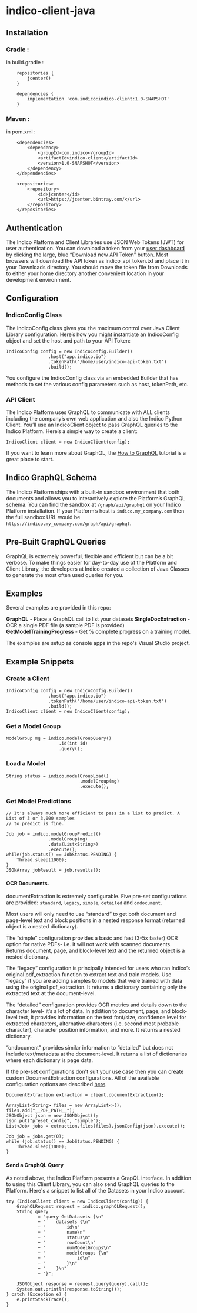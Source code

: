 # indico-client-java

## Installation

### Gradle :
 in build.gradle : 
```
    repositories {
        jcenter()
    }

    dependencies {
        implementation 'com.indico:indico-client:1.0-SNAPSHOT'
    }
```

### Maven :
 in pom.xml : 
```
    <dependencies>
        <dependency>
            <groupId>com.indico</groupId>
            <artifactId>indico-client</artifactId>
            <version>1.0-SNAPSHOT</version>
        </dependency>
    </dependencies>

    <repositories>
        <repository>
            <id>jcenter</id>
            <url>https://jcenter.bintray.com/</url>
        </repository>
    </repositories>
```

## Authentication

The Indico Platform and Client Libraries use JSON Web Tokens (JWT) for user authentication. You can download a token 
from your [user dashboard](https://app.indico.io/auth/account) by clicking the large, blue “Download new API Token” button. 
Most browsers will download the API token as indico_api_token.txt and place it in your Downloads directory. You should move 
the token file from Downloads to either your home directory another convenient location in your development environment. 

## Configuration

### IndicoConfig Class
The IndicoConfig class gives you the maximum control over Java Client Library configuration. Here’s how you might instantiate 
an IndicoConfig object and set the host and path to your API Token:
```
IndicoConfig config = new IndicoConfig.Builder()
                .host("app.indico.io")
                .tokenPath("/home/user/indico-api-token.txt")
                .build();
```
You configure the IndicoConfig class via an embedded Builder that has methods to set the various config parameters such as 
host, tokenPath, etc.

### API Client

The Indico Platform uses GraphQL to communicate with ALL clients including the company’s own web application and also the 
Indico Python Client. You’ll use an IndicoClient object to pass GraphQL queries to the Indico Platform. Here’s a simple way 
to create a client:
```
IndicoClient client = new IndicoClient(config);
```
If you want to learn more about GraphQL, the [How to GraphQL](https://www.howtographql.com/) tutorial is a great place to start.

## Indico GraphQL Schema

The Indico Platform ships with a built-in sandbox environment that both documents and allows you to interactively explore 
the Platform’s GraphQL schema. You can find the sandbox at `/graph/api/graphql` on your Indico Platform installation. If your 
Platform’s host is `indico.my_company.com` then the full sandbox URL would be `https://indico.my_company.com/graph/api/graphql`. 

## Pre-Built GraphQL Queries

GraphQL is extremely powerful, flexible and efficient but can be a bit verbose. To make things easier for day-to-day use of the 
Platform and Client Library, the developers at Indico created a collection of Java Classes to generate the most often used 
queries for you. 

## Examples

Several examples are provided in this repo:

**GraphQL** - Place a GraphQL call to list your datasets
**SingleDocExtraction** - OCR a single PDF file (a sample PDF is provided)
**GetModelTrainingProgress** - Get % complete progress on a training model.

The examples are setup as console apps in the repo's Visual Studio project.

## Example Snippets

### Create a Client
```
IndicoConfig config = new IndicoConfig.Builder()
                .host("app.indico.io")
                .tokenPath("/home/user/indico-api-token.txt")
                .build();
IndicoClient client = new IndicoClient(config);
```

### Get a Model Group
```
ModelGroup mg = indico.modelGroupQuery()
                    .id(int id)
                    .query();
```

### Load a Model
```
String status = indico.modelGroupLoad()
                            .modelGroup(mg)
                            .execute();
```

### Get Model Predictions
```
// It's always much more efficient to pass in a list to predict. A List of 3 or 3,000 samples
// to predict is fine.

Job job = indico.modelGroupPredict()
                .modelGroup(mg)
                .data(List<String>)
                .execute();
while(job.status() == JobStatus.PENDING) {
    Thread.sleep(1000);
}
JSONArray jobResult = job.results();
```

#### OCR Documents.

documentExtraction is extremely configurable. Five pre-set configurations are provided: `standard`, `legacy`, `simple`, `detailed` and `ondocument`.

Most users will only need to use “standard” to get both document and page-level text and block positions in a nested 
response format (returned object is a nested dictionary).

The “simple” configuration provides a basic and fast (3-5x faster) OCR option for native PDFs- i.e. it will not work 
with scanned documents. Returns document, page, and block-level text and the returned object is a nested dictionary.

The “legacy” configuration is principally intended for users who ran Indico’s original pdf_extraction function to 
extract text and train models. Use “legacy” if you are adding samples to models that were trained with data using 
the original pdf_extraction. It returns a dictionary containing only the extracted text at the document-level.

The “detailed” configuration provides OCR metrics and details down to the character level- it’s a lot of data. In 
addition to document, page, and block-level text, it provides information on the text font/size, confidence level 
for extracted characters, alternative characters (i.e. second most probable character), character position information, 
and more. It returns a nested dictionary.

“ondocument” provides similar information to “detailed” but does not include text/metadata at the document-level. It 
returns a list of dictionaries where each dictionary is page data.

If the pre-set configurations don't suit your use case then you can create custom DocumentExtraction configurations.
All of the available configuration options are described [here](https://indicodatasolutions.github.io/indico-client-python/docextract_settings.html).

```
DocumentExtraction extraction = client.documentExtraction();

ArrayList<String> files = new ArrayList<>();
files.add("__PDF_PATH__");
JSONObject json = new JSONObject();
json.put("preset_config", "simple");
List<Job> jobs = extraction.files(files).jsonConfig(json).execute();

Job job = jobs.get(0);
while (job.status() == JobStatus.PENDING) {
    Thread.sleep(1000);
}
```

#### Send a GraphQL Query

As noted above, the Indico Platform presents a GrapQL interface. In addition
to using this Client Library, you can also send GraphQL queries to the Platform.
Here's a snippet to list all of the Datasets in your Indico account.

```
try (IndicoClient client = new IndicoClient(config)) {
    GraphQLRequest request = indico.graphQLRequest();
    String query
            = "query GetDatasets {\n"
            + "    datasets {\n"
            + "        id\n"
            + "        name\n"
            + "        status\n"
            + "        rowCount\n"
            + "        numModelGroups\n"
            + "        modelGroups {\n"
            + "            id\n"
            + "        }\n"
            + "    }\n"
            + "}";

    JSONObject response = request.query(query).call();
    System.out.println(response.toString());
} catch (Exception e) {
    e.printStackTrace();
}
```
